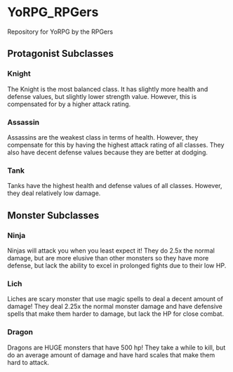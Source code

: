 # YoRPG_RPGers
Repository for YoRPG by the RPGers

## Protagonist Subclasses

### **Knight**
The Knight is the most balanced class. It has slightly more health
and defense values, but slightly lower strength value. However,
this is compensated for by a higher attack rating.

### **Assassin**
Assassins are the weakest class in terms of health. However, they
compensate for this by having the highest attack rating of all
classes. They also have decent defense values because they are better at
dodging.

### **Tank**
Tanks have the highest health and defense values of all classes.
However, they deal relatively low damage.


## Monster Subclasses

### **Ninja**
Ninjas will attack you when you least expect it! They do 2.5x the
normal damage, but are more elusive than other monsters so they have more defense, but lack the ability to excel in prolonged fights due to their low HP.

### **Lich**
Liches are scary monster that use magic spells to deal a decent amount of 
damage! They deal 2.25x the normal monster damage and have defensive spells that make them harder to damage, but lack the HP for close combat.

### **Dragon**
Dragons are HUGE monsters that have 500 hp! They take a while to kill, but do an average amount of damage and have hard scales that make them hard to attack.
